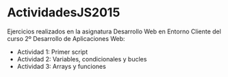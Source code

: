 # ActividadesJS2015

Ejercicios realizados en la asignatura Desarrollo Web en Entorno Cliente del curso 2º Desarrollo de Aplicaciones Web:

* Actividad 1: Primer script
* Actividad 2: Variables, condicionales y bucles
* Actividad 3: Arrays y funciones
